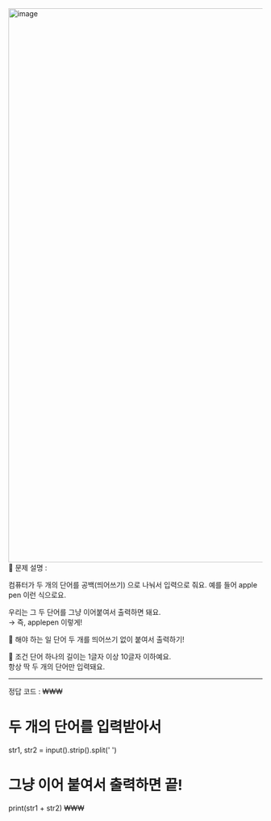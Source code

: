 <img width="2048" height="1097" alt="image" src="https://github.com/user-attachments/assets/161255c6-b8b0-48cb-b3bc-1bc40cefc961" />
📘 문제 설명 :

컴퓨터가 두 개의 단어를 공백(띄어쓰기) 으로 나눠서 입력으로 줘요.
예를 들어 apple pen 이런 식으로요.

우리는 그 두 단어를 그냥 이어붙여서 출력하면 돼요.  
→ 즉, applepen 이렇게!  
  
🎯 해야 하는 일
단어 두 개를 띄어쓰기 없이 붙여서 출력하기!  
  
📏 조건
단어 하나의 길이는 1글자 이상 10글자 이하예요.  
항상 딱 두 개의 단어만 입력돼요.  

---
정답 코드 :
₩₩₩
# 두 개의 단어를 입력받아서
str1, str2 = input().strip().split(' ')

# 그냥 이어 붙여서 출력하면 끝!
print(str1 + str2)
₩₩₩
